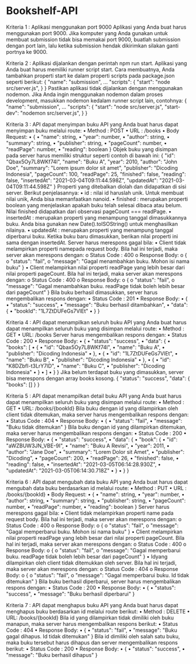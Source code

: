 # Bookshelf-API

Kriteria 1 : Aplikasi menggunakan port 9000
Aplikasi yang Anda buat harus menggunakan port 9000. Jika komputer yang Anda gunakan untuk membuat submission tidak bisa memakai port 9000,  buatlah submission dengan port lain, lalu ketika submission hendak dikirimkan silakan ganti portnya ke 9000.

Kriteria 2 : Aplikasi dijalankan dengan perintah npm run start.
Aplikasi yang Anda buat harus memiliki runner script start. Cara membuatnya, Anda tambahkan properti start ke dalam properti scripts pada package.json seperti berikut:
{
  "name": "submission",
  ...
  "scripts": {
    "start": "node src/server.js",
  }
}
Pastikan aplikasi tidak dijalankan dengan menggunakan nodemon. Jika Anda ingin menggunakan nodemon dalam proses development, masukkan nodemon kedalam runner script lain, contohnya:
{
  "name": "submission",
  ...
  "scripts": {
    "start": "node src/server.js",
    "start-dev": "nodemon src/server.js",
  }
}

Kriteria 3 : API dapat menyimpan buku
API yang Anda buat harus dapat menyimpan buku melalui route:
•	Method : POST
•	URL : /books
•	Body Request:
•	{
•	    "name": string,
•	    "year": number,
•	    "author": string,
•	    "summary": string,
•	    "publisher": string,
•	    "pageCount": number,
•	    "readPage": number,
•	    "reading": boolean
}
Objek buku yang disimpan pada server harus memiliki struktur seperti contoh di bawah ini:
{
    "id": "Qbax5Oy7L8WKf74l",
    "name": "Buku A",
    "year": 2010,
    "author": "John Doe",
    "summary": "Lorem ipsum dolor sit amet",
    "publisher": "Dicoding Indonesia",
    "pageCount": 100,
    "readPage": 25,
    "finished": false,
    "reading": false,
    "insertedAt": "2021-03-04T09:11:44.598Z",
    "updatedAt": "2021-03-04T09:11:44.598Z"
}
Properti yang ditebalkan diolah dan didapatkan di sisi server. Berikut penjelasannya:
•	id : nilai id haruslah unik. Untuk membuat nilai unik, Anda bisa memanfaatkan nanoid.
•	finished : merupakan properti boolean yang menjelaskan apakah buku telah selesai dibaca atau belum. Nilai finished didapatkan dari observasi pageCount === readPage.
•	insertedAt : merupakan properti yang menampung tanggal dimasukkannya buku. Anda bisa gunakan new Date().toISOString() untuk menghasilkan nilainya.
•	updatedAt : merupakan properti yang menampung tanggal diperbarui buku. Ketika buku baru dimasukkan, berikan nilai properti ini sama dengan insertedAt.
Server harus merespons gagal bila:
•	Client tidak melampirkan properti namepada request body. Bila hal ini terjadi, maka server akan merespons dengan:
o	Status Code : 400
o	Response Body:
o	{
o	    "status": "fail",
o	    "message": "Gagal menambahkan buku. Mohon isi nama buku"
}
•	Client melampirkan nilai properti readPage yang lebih besar dari nilai properti pageCount. Bila hal ini terjadi, maka server akan merespons dengan:
o	Status Code : 400
o	Response Body:
o	{
o	    "status": "fail",
o	    "message": "Gagal menambahkan buku. readPage tidak boleh lebih besar dari pageCount"
}
Bila buku berhasil dimasukkan, server harus mengembalikan respons dengan:
•	Status Code : 201
•	Response Body:
•	{
•	    "status": "success",
•	    "message": "Buku berhasil ditambahkan",
•	    "data": {
•	        "bookId": "1L7ZtDUFeGs7VlEt"
•	    }
}

Kriteria 4 : API dapat menampilkan seluruh buku
API yang Anda buat harus dapat menampilkan seluruh buku yang disimpan melalui route:
•	Method : GET
•	URL: /books
Server harus mengembalikan respons dengan:
•	Status Code : 200
•	Response Body:
•	{
•	    "status": "success",
•	    "data": {
•	        "books": [
•	            {
•	                "id": "Qbax5Oy7L8WKf74l",
•	                "name": "Buku A",
•	                "publisher": "Dicoding Indonesia"
•	            },
•	            {
•	                "id": "1L7ZtDUFeGs7VlEt",
•	                "name": "Buku B",
•	                "publisher": "Dicoding Indonesia"
•	            },
•	            {
•	                "id": "K8DZbfI-t3LrY7lD",
•	                "name": "Buku C",
•	                "publisher": "Dicoding Indonesia"
•	            }
•	        ]
•	    }
}
Jika belum terdapat buku yang dimasukkan, server bisa merespons dengan array books kosong.
{
    "status": "success",
    "data": {
        "books": []
    }
}

Kriteria 5 : API dapat menampilkan detail buku
API yang Anda buat harus dapat menampilkan seluruh buku yang disimpan melalui route:
•	Method : GET
•	URL: /books/{bookId}
Bila buku dengan id yang dilampirkan oleh client tidak ditemukan, maka server harus mengembalikan respons dengan:
•	Status Code : 404
•	Response Body:
•	{
•	    "status": "fail",
•	    "message": "Buku tidak ditemukan"
}
Bila buku dengan id yang dilampirkan ditemukan, maka server harus mengembalikan respons dengan:
•	Status Code : 200
•	Response Body:
•	{
•	    "status": "success",
•	    "data": {
•	        "book": {
•	            "id": "aWZBUW3JN_VBE-9I",
•	            "name": "Buku A Revisi",
•	            "year": 2011,
•	            "author": "Jane Doe",
•	            "summary": "Lorem Dolor sit Amet",
•	            "publisher": "Dicoding",
•	            "pageCount": 200,
•	            "readPage": 26,
•	            "finished": false,
•	            "reading": false,
•	            "insertedAt": "2021-03-05T06:14:28.930Z",
•	            "updatedAt": "2021-03-05T06:14:30.718Z"
•	        }
•	    }
}

Kriteria 6 : API dapat mengubah data buku
API yang Anda buat harus dapat mengubah data buku berdasarkan id melalui route:
•	Method : PUT
•	URL : /books/{bookId}
•	Body Request:
•	{
•	    "name": string,
•	    "year": number,
•	    "author": string,
•	    "summary": string,
•	    "publisher": string,
•	    "pageCount": number,
•	    "readPage": number,
•	    "reading": boolean
}
Server harus merespons gagal bila:
•	Client tidak melampirkan properti name pada request body. Bila hal ini terjadi, maka server akan merespons dengan:
o	Status Code : 400
o	Response Body:
o	{
o	    "status": "fail",
o	    "message": "Gagal memperbarui buku. Mohon isi nama buku"
}
•	Client melampirkan nilai properti readPage yang lebih besar dari nilai properti pageCount. Bila hal ini terjadi, maka server akan merespons dengan:
o	Status Code : 400
o	Response Body:
o	{
o	    "status": "fail",
o	    "message": "Gagal memperbarui buku. readPage tidak boleh lebih besar dari pageCount"
}
•	Idyang dilampirkan oleh client tidak ditemukkan oleh server. Bila hal ini terjadi, maka server akan merespons dengan:
o	Status Code : 404
o	Response Body:
o	{
o	    "status": "fail",
o	    "message": "Gagal memperbarui buku. Id tidak ditemukan"
}
Bila buku berhasil diperbarui, server harus mengembalikan respons dengan:
•	Status Code : 200
•	Response Body:
•	{
•	    "status": "success",
•	    "message": "Buku berhasil diperbarui"
}

Kriteria 7 : API dapat menghapus buku
API yang Anda buat harus dapat menghapus buku berdasarkan id melalui route berikut:
•	Method : DELETE
•	URL: /books/{bookId}
Bila id yang dilampirkan tidak dimiliki oleh buku manapun, maka server harus mengembalikan respons berikut:
•	Status Code : 404
•	Response Body:
•	{
•	    "status": "fail",
•	    "message": "Buku gagal dihapus. Id tidak ditemukan"
}
Bila id dimiliki oleh salah satu buku, maka buku tersebut harus dihapus dan server mengembalikan respons berikut:
•	Status Code : 200
•	Response Body:
•	{
•	    "status": "success",
•	    "message": "Buku berhasil dihapus"
}

